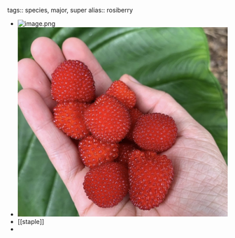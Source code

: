 tags:: species, major, super
alias:: rosiberry

- ![image.png](../assets/image_1746404947326_0.png)
- ![image.png](../assets/image_1746404972908_0.png)
- [[staple]]
-
